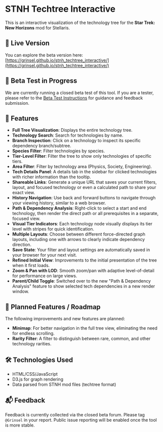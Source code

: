 # STNH Techtree Interactive

This is an interactive visualization of the technology tree for the **Star Trek: New Horizons** mod for Stellaris.

## 🔗 Live Version

You can explore the beta version here:  
[https://grinsel.github.io/stnh_techtree_interactive/](https://grinsel.github.io/stnh_techtree_interactive/)

## 🚧 Beta Test in Progress

We are currently running a closed beta test of this tool. If you are a tester, please refer to the [Beta Test Instructions](./BETA_TEST.md) for guidance and feedback submission.

## 🧭 Features

- **Full Tree Visualization**: Displays the entire technology tree.
- **Technology Search**: Search for technologies by name.
- **Branch Inspection**: Click on a technology to inspect its specific dependency branch/subtree.
- **Species Filter**: Filter technologies by species.
- **Tier-Level Filter**: Filter the tree to show only technologies of specific tiers.
- **Area Filter**: Filter by technology area (Physics, Society, Engineering).
- **Tech Details Panel**: A details tab in the sidebar for clicked technologies with richer information than the tooltip.
- **Shareable Links**: Generate a unique URL that saves your current filters, layout, and focused technology or even a calculated path to share your exact view.
- **History Navigation**: Use back and forward buttons to navigate through your viewing history, similar to a web browser.
- **Path & Dependency Analysis**: Right-click to select a start and end technology, then render the direct path or all prerequisites in a separate, focused view.
- **Visual Tier Indicators**: Each technology node visually displays its tier level with stripes for quick identification.
- **Multiple Layouts**: Choose between different force-directed graph layouts, including one with arrows to clearly indicate dependency direction.
- **Save State**: Your filter and layout settings are automatically saved in your browser for your next visit.
- **Refined Initial View**: Improvements to the initial presentation of the tree when it first loads.
- **Zoom & Pan with LOD**: Smooth zoom/pan with adaptive level-of-detail for performance on large views.
- **Parent/Child Toggle**: Switched over to the new "Path & Dependency Analysis" feature to show selected tech dependencies in a new render window.

## 📌 Planned Features / Roadmap

The following improvements and new features are planned:

- **Minimap**: For better navigation in the full tree view, eliminating the need for endless scrolling.
- **Rarity Filter**: A filter to distinguish between rare, common, and other technology rarities.



## 🛠 Technologies Used

- HTML/CSS/JavaScript
- D3.js for graph rendering
- Data parsed from STNH mod files (techtree format)

## 📬 Feedback

Feedback is currently collected via the closed beta forum. Please tag `@Grinsel` in your report. Public issue reporting will be enabled once the tool is more stable.
